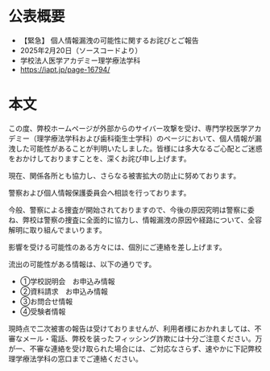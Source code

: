 # 公表概要
- 【緊急】 個人情報漏洩の可能性に関するお詫びとご報告
- 2025年2月20日（ソースコードより）
- 学校法人医学アカデミー理学療法学科
- https://iapt.jp/page-16794/

# 本文
この度、弊校ホームページが外部からのサイバー攻撃を受け、専門学校医学アカデミー（理学療法学科および歯科衛生士学科）のページにおいて、個人情報が漏洩した可能性があることが判明いたしました。皆様には多大なるご心配とご迷惑をおかけしておりますことを、深くお詫び申し上げます。

現在、関係各所とも協力し、さらなる被害拡大の防止に努めております。

警察および個人情報保護委員会へ相談を行っております。

今般、警察による捜査が開始されておりますので、今後の原因究明は警察に委ね、弊校は警察の捜査に全面的に協力し、情報漏洩の原因や経路について、全容解明に取り組んでまいります。

影響を受ける可能性のある方々には、個別にご連絡を差し上げます。

流出の可能性がある情報は、以下の通りです。
- ①学校説明会　お申込み情報
- ②資料請求　お申込み情報
- ③お問合せ情報
- ④受験者情報

現時点で二次被害の報告は受けておりませんが、利用者様におかれましては、不審なメール・電話、弊校を装ったフィッシング詐欺には十分ご注意ください。万が一、不審な連絡を受け取られた場合には、ご対応なさらず、速やかに下記弊校理学療法学科の窓口までご連絡ください。
